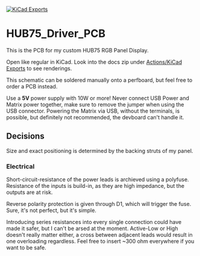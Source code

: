 [![KiCad Exports](https://github.com/ModischFabrications/HUB75_Driver_PCB/actions/workflows/exports.yml/badge.svg)](https://github.com/ModischFabrications/HUB75_Driver_PCB/actions/workflows/exports.yml)

# HUB75_Driver_PCB

This is the PCB for my custom HUB75 RGB Panel Display.

Open like regular in KiCad. Look into the docs zip under [Actions/KiCad Exports](https://github.com/ModischFabrications/HUB75_Driver_PCB/actions/workflows/exports.yml) to see renderings. 

This schematic can be soldered manually onto a perfboard, but feel free to order a PCB instead. 

Use a **5V** power supply with 10W or more! 
Never connect USB Power and Matrix power together, make sure to remove the jumper when using the USB connector. 
Powering the Matrix via USB, without the terminals, is possible, but definitely not recommended, the devboard can't handle it. 

## Decisions

Size and exact positioning is determined by the backing struts of my panel. 

### Electrical

Short-circuit-resistance of the power leads is archieved using a polyfuse. Resistance of the inputs is build-in, as they are high impedance, but the outputs are at risk. 

Reverse polarity protection is given through D1, which will trigger the fuse. Sure, it's not perfect, but it's simple. 

Introducing series resistances into every single connection could have made it safer, but I can't be arsed at the moment. Active-Low or High doesn't really matter either, a cross between adjacent leads would result in one overloading regardless. Feel free to insert ~300 ohm everywhere if you want to be safe. 
